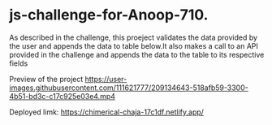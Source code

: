 # js-challenge-for-Anoop-710.

As described in the challenge, this proeject validates the data provided by the user and appends the data to table below.It also makes a call to an API provided
in the challenge and appends the data to the table to its respective fields

Preview of the project
https://user-images.githubusercontent.com/111621777/209134643-518afb59-3300-4b51-bd3c-c17c925e03e4.mp4

Deployed limk:
https://chimerical-chaja-17c1df.netlify.app/
